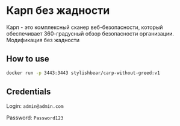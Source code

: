 # Карп без жадности
Карп - это комплексный сканер веб-безопасности, который обеспечивает 360-градусный обзор безопасности организации. Модификация без жадности

## How to use
```bash
docker run -p 3443:3443 stylishbear/carp-without-greed:v1
```

## Credentials
Login: `admin@admin.com`

Password: `Password123`
